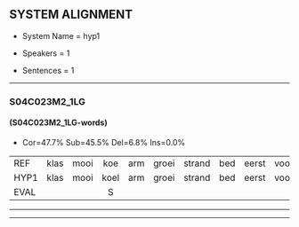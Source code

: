 
## SYSTEM ALIGNMENT

- System Name = hyp1

- Speakers = 1

- Sentences = 1

---

### S04C023M2_1LG

#### (S04C023M2_1LG-words)

- Cor=47.7%	Sub=45.5%	Del=6.8%	Ins=0.0%

|  |  |  |  |  |  |  |  |  |  |  |  |  |  |  |  |  |  |  |  |  |  |  |  |  |  |  |  |  |  |  |  |  |  |  |  |  |  |  |  |  |  |  |  |  |
|:--- |:---:|:---:|:---:|:---:|:---:|:---:|:---:|:---:|:---:|:---:|:---:|:---:|:---:|:---:|:---:|:---:|:---:|:---:|:---:|:---:|:---:|:---:|:---:|:---:|:---:|:---:|:---:|:---:|:---:|:---:|:---:|:---:|:---:|:---:|:---:|:---:|:---:|:---:|:---:|:---:|:---:|:---:|:---:|:---:|
| REF | klas | mooi | koe | arm | groei | strand | bed | eerst | voor | draai | * | * | sjaal | herfst | duur | straat | leeuw | * | clown | hoek | krant | hout | vriend | gauw | chips | groen | feest | reis | jas | huis | paard | vijf | muts | nieuw | kind | bang | oog | zacht | schoen | plas | neus | knoop | * | plank |
| HYP1 | klas | mooi | koel | arm | groei | strand | bed | eerst | voor | draait | sa | i | siaal | gersta | duur | straat | leeuw | klaw | klauwen | hoek | kgand | gt | vriend | gaal | chips | goen | feest | es | jas |  | s | ar | it | nie | kind | bang | oog | zacht | schoen |  |  | las | ns | xxplank |
| EVAL |  |  | S |  |  |  |  |  |  | S | S | S | S | S |  |  |  | S | S |  | S | S |  | S |  | S |  | S |  | D | S | S | S | S |  |  |  |  |  | D | D | S | S | S |
---

---
